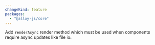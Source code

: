 ```yaml
---
changeKind: feature
packages:
  - "@alloy-js/core"
---
```


Add `renderAsync` render method which must be used when components require async updates like file io.
